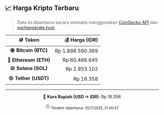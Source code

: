 

<!-- HARGA_KRIPTO -->
## 📈 Harga Kripto Terbaru

> Data ini diperbarui secara otomatis menggunakan [CoinGecko API](https://www.coingecko.com/) dan [exchangerate.host](https://exchangerate.host/)

<div align="center">

| 🪙 Token | 💰 Harga (IDR) |
|:------:|---------------:|
| 🟠 **Bitcoin (BTC)**   | Rp 1.898.590.369 |
| 🔵 **Ethereum (ETH)**  | Rp 60.486.645 |
| 🟣 **Solana (SOL)**    | Rp 2.953.102 |
| 🟢 **Tether (USDT)**   | Rp 16.358 |

---

💱 **Kurs Rupiah (USD → IDR)**: Rp 16.356

🕒 <sub>Terakhir diperbarui: 25/7/2025, 21.00.57</sub>

</div>
<!-- /HARGA_KRIPTO -->